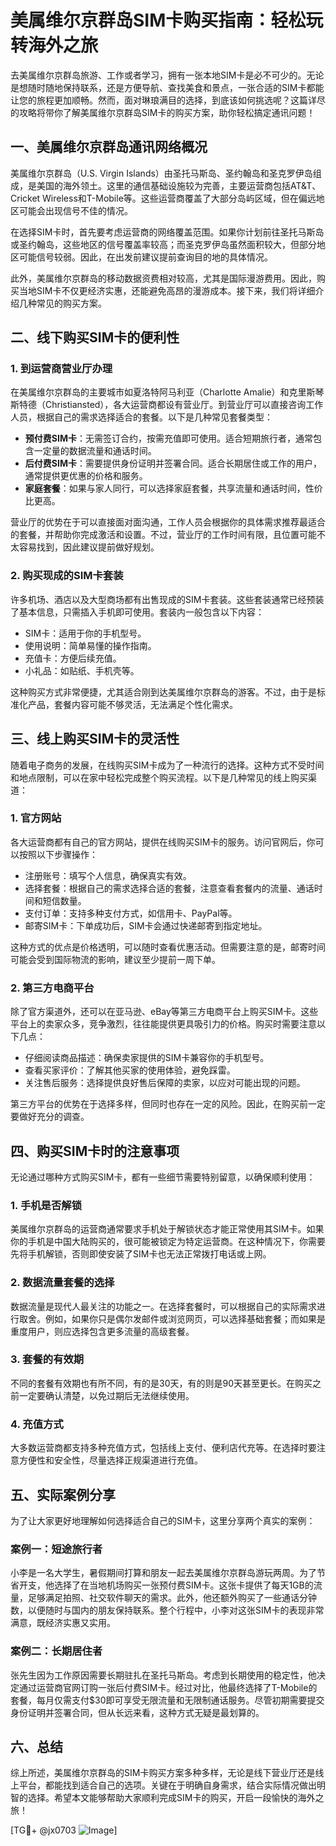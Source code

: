 # 美属维尔京群岛SIM卡购买指南：轻松玩转海外之旅

去美属维尔京群岛旅游、工作或者学习，拥有一张本地SIM卡是必不可少的。无论是想随时随地保持联系，还是方便导航、查找美食和景点，一张合适的SIM卡都能让您的旅程更加顺畅。然而，面对琳琅满目的选择，到底该如何挑选呢？这篇详尽的攻略将带你了解美属维尔京群岛SIM卡的购买方案，助你轻松搞定通讯问题！

## 一、美属维尔京群岛通讯网络概况

美属维尔京群岛（U.S. Virgin Islands）由圣托马斯岛、圣约翰岛和圣克罗伊岛组成，是美国的海外领土。这里的通信基础设施较为完善，主要运营商包括AT&T、Cricket Wireless和T-Mobile等。这些运营商覆盖了大部分岛屿区域，但在偏远地区可能会出现信号不佳的情况。

在选择SIM卡时，首先要考虑运营商的网络覆盖范围。如果你计划前往圣托马斯岛或圣约翰岛，这些地区的信号覆盖率较高；而圣克罗伊岛虽然面积较大，但部分地区可能信号较弱。因此，在出发前建议提前查询目的地的具体情况。

此外，美属维尔京群岛的移动数据资费相对较高，尤其是国际漫游费用。因此，购买当地SIM卡不仅更经济实惠，还能避免高昂的漫游成本。接下来，我们将详细介绍几种常见的购买方案。

## 二、线下购买SIM卡的便利性

### 1. 到运营商营业厅办理

在美属维尔京群岛的主要城市如夏洛特阿马利亚（Charlotte Amalie）和克里斯琴斯特德（Christiansted），各大运营商都设有营业厅。到营业厅可以直接咨询工作人员，根据自己的需求选择适合的套餐。以下是几种常见套餐类型：

- **预付费SIM卡**：无需签订合约，按需充值即可使用。适合短期旅行者，通常包含一定量的数据流量和通话时间。
- **后付费SIM卡**：需要提供身份证明并签署合同。适合长期居住或工作的用户，通常提供更优惠的价格和服务。
- **家庭套餐**：如果与家人同行，可以选择家庭套餐，共享流量和通话时间，性价比更高。

营业厅的优势在于可以直接面对面沟通，工作人员会根据你的具体需求推荐最适合的套餐，并帮助你完成激活和设置。不过，营业厅的工作时间有限，且位置可能不太容易找到，因此建议提前做好规划。

### 2. 购买现成的SIM卡套装

许多机场、酒店以及大型商场都有出售现成的SIM卡套装。这些套装通常已经预装了基本信息，只需插入手机即可使用。套装内一般包含以下内容：

- SIM卡：适用于你的手机型号。
- 使用说明：简单易懂的操作指南。
- 充值卡：方便后续充值。
- 小礼品：如贴纸、手机壳等。

这种购买方式非常便捷，尤其适合刚到达美属维尔京群岛的游客。不过，由于是标准化产品，套餐内容可能不够灵活，无法满足个性化需求。

## 三、线上购买SIM卡的灵活性

随着电子商务的发展，在线购买SIM卡成为了一种流行的选择。这种方式不受时间和地点限制，可以在家中轻松完成整个购买流程。以下是几种常见的线上购买渠道：

### 1. 官方网站

各大运营商都有自己的官方网站，提供在线购买SIM卡的服务。访问官网后，你可以按照以下步骤操作：

- 注册账号：填写个人信息，确保真实有效。
- 选择套餐：根据自己的需求选择合适的套餐，注意查看套餐内的流量、通话时间和短信数量。
- 支付订单：支持多种支付方式，如信用卡、PayPal等。
- 邮寄SIM卡：下单成功后，SIM卡会通过快递邮寄到指定地址。

这种方式的优点是价格透明，可以随时查看优惠活动。但需要注意的是，邮寄时间可能会受到国际物流的影响，建议至少提前一周下单。

### 2. 第三方电商平台

除了官方渠道外，还可以在亚马逊、eBay等第三方电商平台上购买SIM卡。这些平台上的卖家众多，竞争激烈，往往能提供更具吸引力的价格。购买时需要注意以下几点：

- 仔细阅读商品描述：确保卖家提供的SIM卡兼容你的手机型号。
- 查看买家评价：了解其他买家的使用体验，避免踩雷。
- 关注售后服务：选择提供良好售后保障的卖家，以应对可能出现的问题。

第三方平台的优势在于选择多样，但同时也存在一定的风险。因此，在购买前一定要做好充分的调查。

## 四、购买SIM卡时的注意事项

无论通过哪种方式购买SIM卡，都有一些细节需要特别留意，以确保顺利使用：

### 1. 手机是否解锁

美属维尔京群岛的运营商通常要求手机处于解锁状态才能正常使用其SIM卡。如果你的手机是中国大陆购买的，很可能被锁定为特定运营商。在这种情况下，你需要先将手机解锁，否则即使安装了SIM卡也无法正常拨打电话或上网。

### 2. 数据流量套餐的选择

数据流量是现代人最关注的功能之一。在选择套餐时，可以根据自己的实际需求进行取舍。例如，如果你只是偶尔发邮件或浏览网页，可以选择基础套餐；而如果是重度用户，则应选择包含更多流量的高级套餐。

### 3. 套餐的有效期

不同的套餐有效期也有所不同，有的是30天，有的则是90天甚至更长。在购买之前一定要确认清楚，以免过期后无法继续使用。

### 4. 充值方式

大多数运营商都支持多种充值方式，包括线上支付、便利店代充等。在选择时要注意方便性和安全性，尽量选择正规渠道进行充值。

## 五、实际案例分享

为了让大家更好地理解如何选择适合自己的SIM卡，这里分享两个真实的案例：

### 案例一：短途旅行者

小李是一名大学生，暑假期间打算和朋友一起去美属维尔京群岛游玩两周。为了节省开支，他选择了在当地机场购买一张预付费SIM卡。这张卡提供了每天1GB的流量，足够满足拍照、社交软件聊天的需求。此外，他还额外购买了一些通话分钟数，以便随时与国内的朋友保持联系。整个行程中，小李对这张SIM卡的表现非常满意，既经济实惠又实用。

### 案例二：长期居住者

张先生因为工作原因需要长期驻扎在圣托马斯岛。考虑到长期使用的稳定性，他决定通过运营商官网订购一张后付费SIM卡。经过对比，他最终选择了T-Mobile的套餐，每月仅需支付$30即可享受无限流量和无限制通话服务。尽管初期需要提交身份证明并签署合同，但从长远来看，这种方式无疑是最划算的。

## 六、总结

综上所述，美属维尔京群岛的SIM卡购买方案多种多样，无论是线下营业厅还是线上平台，都能找到适合自己的选项。关键在于明确自身需求，结合实际情况做出明智的选择。希望本文能够帮助大家顺利完成SIM卡的购买，开启一段愉快的海外之旅！

[TG💪+ @jx0703 ![Image](https://github.com/user-attachments/assets/dbca1d08-cadb-493c-b0ec-ad6f7a83f270)]